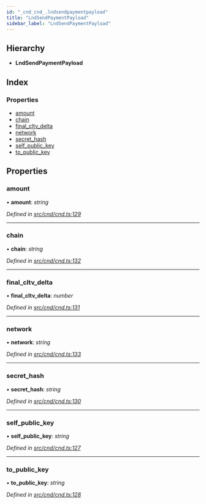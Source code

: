 ```yaml
---
id: "_cnd_cnd_.lndsendpaymentpayload"
title: "LndSendPaymentPayload"
sidebar_label: "LndSendPaymentPayload"
---
```


## Hierarchy

* **LndSendPaymentPayload**

## Index

### Properties

* [amount](_cnd_cnd_.lndsendpaymentpayload.md#amount)
* [chain](_cnd_cnd_.lndsendpaymentpayload.md#chain)
* [final_cltv_delta](_cnd_cnd_.lndsendpaymentpayload.md#final_cltv_delta)
* [network](_cnd_cnd_.lndsendpaymentpayload.md#network)
* [secret_hash](_cnd_cnd_.lndsendpaymentpayload.md#secret_hash)
* [self_public_key](_cnd_cnd_.lndsendpaymentpayload.md#self_public_key)
* [to_public_key](_cnd_cnd_.lndsendpaymentpayload.md#to_public_key)

## Properties

###  amount

• **amount**: *string*

*Defined in [src/cnd/cnd.ts:129](https://github.com/comit-network/comit-js-sdk/blob/a4cf34a/src/cnd/cnd.ts#L129)*

___

###  chain

• **chain**: *string*

*Defined in [src/cnd/cnd.ts:132](https://github.com/comit-network/comit-js-sdk/blob/a4cf34a/src/cnd/cnd.ts#L132)*

___

###  final_cltv_delta

• **final_cltv_delta**: *number*

*Defined in [src/cnd/cnd.ts:131](https://github.com/comit-network/comit-js-sdk/blob/a4cf34a/src/cnd/cnd.ts#L131)*

___

###  network

• **network**: *string*

*Defined in [src/cnd/cnd.ts:133](https://github.com/comit-network/comit-js-sdk/blob/a4cf34a/src/cnd/cnd.ts#L133)*

___

###  secret_hash

• **secret_hash**: *string*

*Defined in [src/cnd/cnd.ts:130](https://github.com/comit-network/comit-js-sdk/blob/a4cf34a/src/cnd/cnd.ts#L130)*

___

###  self_public_key

• **self_public_key**: *string*

*Defined in [src/cnd/cnd.ts:127](https://github.com/comit-network/comit-js-sdk/blob/a4cf34a/src/cnd/cnd.ts#L127)*

___

###  to_public_key

• **to_public_key**: *string*

*Defined in [src/cnd/cnd.ts:128](https://github.com/comit-network/comit-js-sdk/blob/a4cf34a/src/cnd/cnd.ts#L128)*
